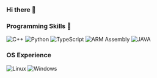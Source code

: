 ### Hi there 👋

### Programming Skills 🌱

![C++](https://img.shields.io/badge/C++-Intermediate-brightgreen)
![Python](https://img.shields.io/badge/Python-Intermediate-brightgreen)
![TypeScript](https://img.shields.io/badge/TypeScript-Beginner-red)
![ARM Assembly](https://img.shields.io/badge/ARM%20Assembly-Beginner-red)
![JAVA](https://img.shields.io/badge/JAVA-Beginner-red)

### OS Experience

![Linux](https://img.shields.io/badge/C++-Daily_User-brightgreen)
![Windows](https://img.shields.io/badge/C++-First_OS_used-brightgreen)



<!--
**noraberinger/noraberinger** is a ✨ _special_ ✨ repository because its `README.md` (this file) appears on your GitHub profile.

Here are some ideas to get you started:

- 🔭 I’m currently working on ...
- 🌱 I’m currently learning ...
- 👯 I’m looking to collaborate on ...
- 🤔 I’m looking for help with ...
- 💬 Ask me about ...
- 📫 How to reach me: ...
- 😄 Pronouns: ...
- ⚡ Fun fact: ...
-->
